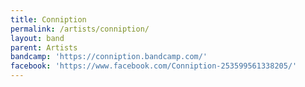```yaml
---
title: Conniption
permalink: /artists/conniption/
layout: band
parent: Artists
bandcamp: 'https://conniption.bandcamp.com/'
facebook: 'https://www.facebook.com/Conniption-253599561338205/'
---
```

